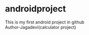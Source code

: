 # androidproject

This is my first android project in github
<br>
Author-Jagadevi(calculator project)
